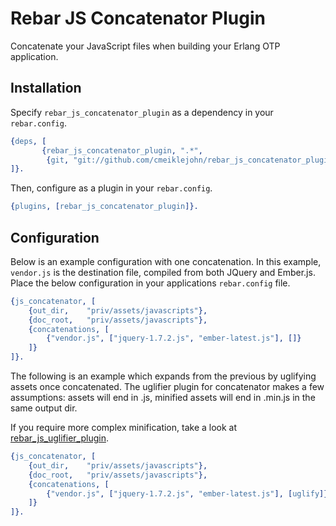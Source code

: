 # Rebar JS Concatenator Plugin

Concatenate your JavaScript files when building your Erlang OTP
application.

## Installation

Specify ```rebar_js_concatenator_plugin``` as a dependency in your ```rebar.config```.

```erlang
{deps, [
       {rebar_js_concatenator_plugin, ".*",
        {git, "git://github.com/cmeiklejohn/rebar_js_concatenator_plugin.git", {branch, "master"}}}
]}.
```

Then, configure as a plugin in your ```rebar.config```.

```erlang
{plugins, [rebar_js_concatenator_plugin]}.
```

## Configuration

Below is an example configuration with one concatenation.  In this example, ```vendor.js``` is the destination file, compiled from both JQuery and Ember.js.  Place the below configuration in your applications ```rebar.config``` file.

```erlang
{js_concatenator, [
    {out_dir,    "priv/assets/javascripts"},
    {doc_root,   "priv/assets/javascripts"},
    {concatenations, [
        {"vendor.js", ["jquery-1.7.2.js", "ember-latest.js"], []}
    ]}
]}.
```

The following is an example which expands from the previous by uglifying
assets once concatenated.  The uglifier plugin for concatenator makes a
few assumptions: assets will end in .js, minified assets will end in
.min.js in the same output dir.

If you require more complex minification, take a look at
[rebar_js_uglifier_plugin](https://github.com/cmeiklejohn/rebar_js_uglifier_plugin).

```erlang
{js_concatenator, [
    {out_dir,    "priv/assets/javascripts"},
    {doc_root,   "priv/assets/javascripts"},
    {concatenations, [
        {"vendor.js", ["jquery-1.7.2.js", "ember-latest.js"], [uglify]}
    ]}
]}.
```
